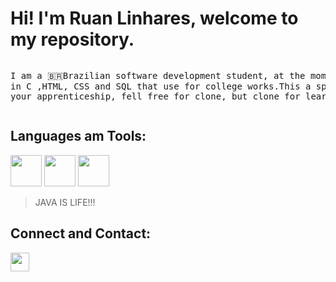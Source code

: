
# Hi! I'm Ruan Linhares, welcome to my repository.
<pre><p>I am a 🇧🇷Brazilian software development student, at the moment i'm learning JAVA language, but i am a little bit knowledge<br>in C ,HTML, CSS and SQL that use for college works.This a space dedicated for my ideas and projects, if anything here help <br>your apprenticeship, fell free for clone, but clone for learn only.</p></pre>

## Languages am Tools:
<div style = "display:inline-block;">
<img height = "50px" width = "50px" src = "https://logospng.org/download/java/logo-java-512.png" >
<img height = "50px" width = "50px" src = "https://logospng.org/download/html-5/logo-html-5-512.png" >
<img height = "50px" width = "50px" src = "https://logospng.org/download/css-3/logo-css-3-512.png"> 
</div>
<br>

> JAVA IS LIFE!!!

## Connect and Contact:
<div>
  <a href = "https://www.linkedin.com/in/ruan-linhares-908175284/?originalSubdomain=br" target = "_blank"><img  height ="30px" src = "https://img.shields.io/badge/-LinkedIn-%230077B5?style=for-the-badge&logo=linkedin&logoColor=white" target = "_blank"></a>
</div>


